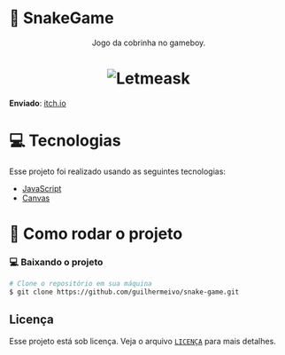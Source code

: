<p align="center">
  <h1>🐍 SnakeGame</h1>
</p>

<p align="center">
  Jogo da cobrinha no gameboy.
</p>

<h1 align="center">
    <img alt="Letmeask" src=".github/cover.svg" />
</h1>

**Enviado**: [itch.io](https://itch.io/jam/game-off-2021/rate/1260575)

# :computer: Tecnologias

Esse projeto foi realizado usando as seguintes tecnologias:

<ul>
  <li><a href="https://www.javascript.com/">JavaScript</a></li>
  <li><a href="https://developer.mozilla.org/docs/Web/API/Canvas_API">Canvas</a></li>
</ul>

# :construction_worker: Como rodar o projeto

### :computer: Baixando o projeto

```bash
# Clone o repositório em sua máquina
$ git clone https://github.com/guilhermeivo/snake-game.git
```

## Licença

Esse projeto está sob licença. Veja o arquivo [`LICENÇA`](https://github.com/guilhermeivo/snake-game/blob/master/LICENSE) para mais detalhes.